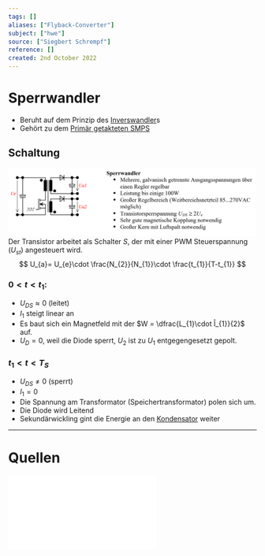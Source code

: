 ```yaml
---
tags: []
aliases: ["Flyback-Converter"]
subject: ["hwe"]
source: ["Siegbert Schrempf"]
reference: []
created: 2nd October 2022
---
```


# Sperrwandler
- Beruht auf dem Prinzip des [Inverswandler](hwe/Stromversorgungseinheiten/Inverswandler.md)s
- Gehört zu dem [Primär getakteten SMPS](hwe/Stromversorgungseinheiten/Primär%20getakteter%20Schaltregler.md)


## Schaltung
![SperrwandlerIMG](hwe/assets/SperrwandlerIMG.png)
Der Transistor arbeitet als Schalter $S$, der mit einer PWM Steuerspannung ($U_{st}$) angesteuert wird.
$$
U_{a}= U_{e}\cdot \frac{N_{2}}{N_{1}}\cdot \frac{t_{1}}{T-t_{1}}
$$
### $0<t<t_{1}$:
- $U_{DS}\approx 0$ (leitet)
- $I_{1}$ steigt linear an
- Es baut sich ein Magnetfeld mit der [](hwe/Induktivitäten.md#Induktivitäten%20als%20Bauelemente%20Leistungselektronischen%20Schaltungen|Energie) $W = \dfrac{L_{1}\cdot Î_{1}}{2}$ auf.
- $U_{D}=0$, weil die Diode sperrt, $U_{2}$ ist zu $U_{1}$ entgegengesetzt gepolt.
### $t_{1} < t < T_{S}$
- $U_{DS} \neq 0$ (sperrt)
- $I_{1}=0$
- Die Spannung am Transformator (Speichertransformator) polen sich um.
- Die Diode wird Leitend
- Sekundärwickling gint die Energie an den [Kondensator](hwe/Kapazität.md) weiter

---
# Quellen
![Schaltnetzteile_Schmidt-Walter](hwe/assets/pdf/Schaltnetzteile_Schmidt-Walter.pdf)